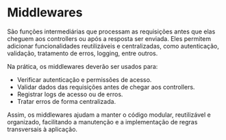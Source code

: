 # Middlewares

São funções intermediárias que processam as requisições antes que elas cheguem aos controllers ou após a resposta ser enviada. Eles permitem adicionar funcionalidades reutilizáveis e centralizadas, como autenticação, validação, tratamento de erros, logging, entre outros.

Na prática, os middlewares deverão ser usados para:

- Verificar autenticação e permissões de acesso.
- Validar dados das requisições antes de chegar aos controllers.
- Registrar logs de acesso ou de erros.
- Tratar erros de forma centralizada.

Assim, os middlewares ajudam a manter o código modular, reutilizável e organizado, facilitando a manutenção e a implementação de regras transversais à aplicação.
